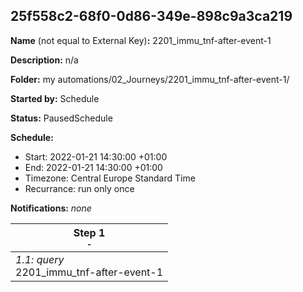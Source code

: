 ## 25f558c2-68f0-0d86-349e-898c9a3ca219

**Name** (not equal to External Key)**:** 2201_immu_tnf-after-event-1

**Description:** n/a

**Folder:** my automations/02_Journeys/2201_immu_tnf-after-event-1/

**Started by:** Schedule

**Status:** PausedSchedule

**Schedule:**

* Start: 2022-01-21 14:30:00 +01:00
* End: 2022-01-21 14:30:00 +01:00
* Timezone: Central Europe Standard Time
* Recurrance: run only once

**Notifications:** _none_


| Step 1<br>_<small>-</small>_ |
| --- |
| _1.1: query_<br>2201_immu_tnf-after-event-1 |
